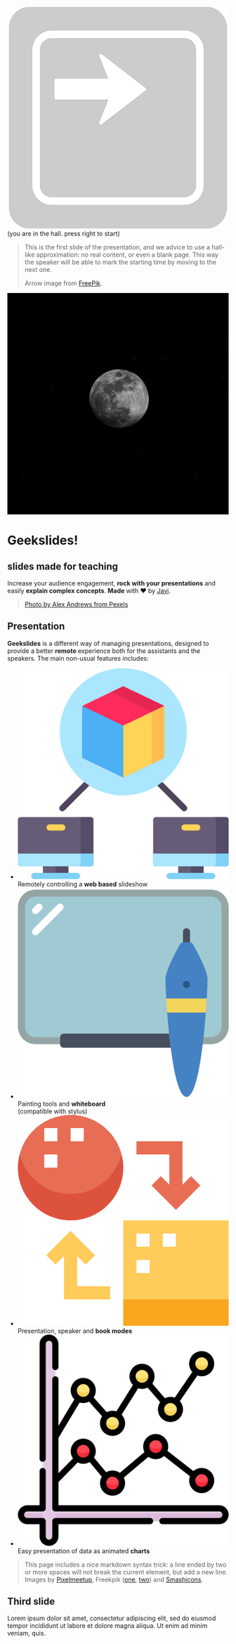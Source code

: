 [](#hall)

![Press right key](images/keyboard-key-pointing-to-right.svg)
(you are in the hall. press right to start)

> This is the first slide of the presentation, and we advice to use a
> hall-like approximation: no real content, or even a blank page. This
> way the speaker will be able to mark the starting time by moving to
> the next one.
> 
> Arrow image from [FreePik](https://www.flaticon.com/free-icon/keyboard-key-pointing-to-right_30997).

[](#main-title,.title.fadeincontent)

![moon](images/pexels-alex-andrews-821718.jpg)

# Geekslides!
## slides made for teaching

Increase your audience engagement, **rock with your presentations** and
easily **explain complex concepts**. **Made** with ❤ by [Javi](https://twitter.com/ciberado).

> [Photo by Alex Andrews from Pexels](https://www.pexels.com/photo/full-moon-821718/)


[](.imagelist.partial)

## Presentation

**Geekslides** is a different way of managing presentations, designed to provide a better **remote** experience both for the assistants and the speakers. The main non-usual features includes:

* ![A group of nodes](images/nodes.png) Remotely controlling a **web based** slideshow
* ![A whiteboard](images/white-board.png) Painting tools and **whiteboard**  
(compatible with stylus)
* ![Transformating shapes](images/transformation.png) Presentation, speaker and **book modes**
* ![A line chart](images/graphs.png) Easy presentation of data as animated **charts**

> This page includes a nice markdown syntax trick: a line ended by two or more spaces will not 
> break the current element, but add a new line.
> Images by [Pixelmeetup](https://www.flaticon.com/premium-icon/graphs_3281319),
> Freekpik ([one](https://www.flaticon.com/premium-icon/graphs_3281319), 
> [two](https://www.flaticon.com/premium-icon/nodes_1163452?related_id=1163503&origin=search))
> and [Smashicons](https://www.flaticon.com/premium-icon/white-board_3650916).

[](.simple)
## Third slide

Lorem ipsum dolor sit amet, consectetur adipiscing elit, sed do eiusmod tempor incididunt ut labore et dolore magna aliqua. Ut enim ad minim veniam, quis.